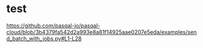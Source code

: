 # test


https://github.com/pasqal-io/pasqal-cloud/blob/3b4379fa542d2a993e8a81f14925aae0207e5eda/examples/send_batch_with_jobs.py#L1-L28
